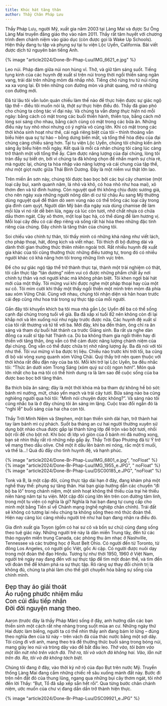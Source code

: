 ```yaml
---
title: Khúc hát tăng thân
author: Thầy Chân Pháp Lưu
---
```


<p class="editors-preface">Thầy Pháp Lưu, người Mỹ, xuất gia năm 2003 tại Làng Mai và được Sư Ông Làng Mai truyền đăng giáo thọ vào năm 2011. Thầy rất tâm huyết với chương trình đem chánh niệm vào giáo dục (còn được gọi là Wake Up Schools). Hiện thầy đang tu tập và phụng sự tại tu viện Lộc Uyển, California. Bài viết được dịch từ nguyên bản tiếng Anh.</p>

{% image "article2024/Done-Br-Phap-Luu/IMG_6621_e.jpg" %}

<div class="removeIndentInFollowingElem removeTopMarginInFollowingElem"></div>

Leo núi. Pháp đàm giữa núi non hùng vĩ. Thở, và giữ tâm sáng suốt. Tiếng tụng kinh của các huynh đệ xuất sĩ trên núi trong thời ngồi thiền sáng ngân vang, trải dài trên những mỏm đá nhấp nhô. Tiếng chó rừng tru từ núi rừng xa xa vọng lại. Đi trên những con đường mòn và phát quang, mở ra những con đường mới.

Đã từ lâu tôi vẫn luôn quán chiếu làm thế nào để thực hiện được sự giác ngộ tập thể – điều tôi muốn nói là, *thật sự* thực hiện điều đó. Thầy đã giao phó cho chúng ta công tác vĩ đại này. Và chúng ta vẫn *đang thực hiện* nó mỗi ngày: bằng cách có mặt trong các buổi thiền hành, thiền tọa, bằng cách mở lòng soi sáng cho nhau, bằng cách cùng có mặt trong các bữa ăn. Những điều này tuy nhỏ nhoi nhưng có ý nghĩa vô cùng lớn. Khi có mặt trong các thời khóa sinh hoạt như thế, cái ngã riêng biệt của tôi – thỉnh thoảng vẫn biểu hiện qua sự tự hào – bỗng dưng biến mất, và tổng thể hòa điệu của đại chúng càng chiếu sáng hơn. Tại tu viện Lộc Uyển, chúng tôi chứng kiến ánh sáng ấy biểu hiện mỗi ngày. Kết quả là mỗi cá nhân chúng tôi càng lúc càng trở thành một với tổng thể ấy. Cảm được năng lượng của đại chúng, lòng tôi tràn đầy sự biết ơn, bởi vì chúng ta đã không chọn để nhấn mạnh sự chia rẽ, mà ngược lại, chúng ta hòa nhập vào năng lượng và cái chung của tập thể, như một giọt nước giữa Thái Bình Dương. Đây là một niềm vui thật lớn lao.

Trên miền ẩn sơn này, chúng tôi được bao bọc bởi các bụi cây chamise (một loại cây bụi, xanh quanh năm, lá nhỏ và khô, có hoa nhỏ như hoa mai), xô thơm đen và tử đinh hương. Còn nguyệt quế thì không chịu được sương giá, cho nên ngày xưa những người nông dân di cư từ châu Âu sang Mỹ thường dùng nguyệt quế để thăm dò xem vùng nào có thể trồng các loại cây trong gia đình cam quýt. Người dân Mỹ bản địa ngày xưa dùng chamise để làm mồi lửa vì nó rất dễ bén lửa, ngay cả lúc còn tươi, nhờ chất nhựa có chứa dầu thơm ngát. Cây xô thơm, một loại bạc hà, có thể dùng để làm hương vị. Mỗi loại cây đều có cái đẹp riêng và sống rất hài hòa theo những đặc tính riêng của chúng. Đây chính là tăng thân của chúng tôi.

Soi chiếu vào chính tự thân, tôi thấy mình có những khả năng như viết lách, cho pháp thoại, hát, đóng kịch và viết nhạc. Tôi thích đi bộ đường dài và dành thời gian thưởng thức thiên nhiên ngoài trời. Rất nhiều huynh đệ xuất gia khác của tôi cũng thưởng thức những điều tương tự, trong đó có nhiều người khác có khả năng hơn tôi trong những lĩnh vực trên.

Để cho sự giác ngộ tập thể trở thành thực tại, thành một trải nghiệm có thật, tôi cần thực tập “tán dương” niềm vui có được những phẩm chất ấy nơi chính tự thân và nơi người khác mà không phân biệt. Tôi khen ngợi bài hát mới của một thầy. Tôi mừng vui khi được nghe một pháp thoại hay của một sư cô. Tôi mỉm cười khi thấy một thầy ngồi thiền một mình trên mỏm đá phía sau xóm Vững Chãi. Cùng với nhau, chúng tôi nhận diện và hân hoan trước cái đẹp cũng như hoa trái trong sự thực tập của mỗi người.

Gần đây tôi khuyến khích ba tôi mua nhà gần Lộc Uyển để ba có thể sống cạnh đại chúng trong tuổi về già. Ba đã xấp xỉ tuổi 82 nên không còn đi lại khắp nơi và lên xuống núi như ngày trước được nữa. Các huynh đệ xuất sĩ của tôi rất thương và tử tế với ba. Mới đây, khi ba đến thăm, ông chỉ ra ăn sáng và tham dự buổi hát thánh ca trước Giáng sinh. Ba rất ưa nghe dàn đồng ca xuất sĩ tập hát Thánh ca. Dù ba không tham gia ngồi thiền hay đi thiền với tăng thân, ông vẫn có thể cảm được năng lượng chánh niệm của đại chúng. Ông vẫn có thể được chữa trị nhờ năng lượng ấy. Ba đã nói với tôi như thế. Tôi vui mừng vì ba được trị liệu. Chiều nào trước khi trời tối, ba cũng đi bộ vài vòng xung quanh xóm Vững Chãi. Quý thầy trở nên quen thuộc với thời khóa rất đều đặn này của ba tôi. Mỗi khi trở lại Lộc Uyển, ba đều nhắc tôi: “Thức ăn dưới xóm Trong Sáng (xóm quý sư cô) ngon hơn!”. Món quà lớn nhất cho ba mà tôi có thể hình dung ra là làm sao để cuộc sống của ba được bao bọc bởi tăng thân.

Ba thích bữa ăn sáng; đây là một thời khóa mà ba tham dự không hề bỏ sót: bánh mì nướng, mứt, cháo yến mạch và trái cây tươi. Bữa sáng nào ba cũng nghiêng người qua hỏi tôi: “Mình nói chuyện được không?”. Và sáng nào tôi cũng nhắc ba là ở đây chúng tôi ăn sáng im lặng. Cuộc trao đổi ngắn đó là “nghi lễ” buổi sáng của hai cha con tôi.

Thầy Trời Minh Niệm và Stephen, một bạn thiền sinh dài hạn, trở thành hai tay làm bánh mì cự phách. Suốt ba tháng an cư hai người thường xuyên sử dụng bột nhào chua được gấp lại thành từng lớp để trộn vào bột tươi, nhồi bột rồi để cho bột nở. Khi bóc đi lớp vỏ giòn của ổ bánh mì đã nướng xong, bạn sẽ nhìn thấy rất rõ những nếp gấp ấy. Thầy Trời Đạo Phương đã từ Ý trở về mang theo dầu olive. Chế một ít dầu lên bánh mì nóng, rắc một tí muối, và thế là…! Quá đủ đầy cho tình huynh đệ, và hạnh phúc.

{% image "article2024/Done-Br-Phap-Luu/IMG_6801_e.jpg", "noFloat" %}
{% image "article2024/Done-Br-Phap-Luu/IMG_1955_e.JPG", " 
noFloat" %}
{% image "article2024/Done-Br-Phap-Luu/DSC00185_e.JPG", "noFloat" %}

Tonk và B, là một cặp đôi, cũng thực tập dài hạn ở đây, đang khám phá một nghề thay thế: phụng sự tăng thân. Hai bạn giúp hướng dẫn các chuyến “đi bộ ba lô” trong chánh niệm, một sinh hoạt không thể thiếu của trại hè thiếu niên hàng năm tại tu viện. Một cặp đôi cùng lớn lên trên con đường tâm linh, trong một tu viện có nghĩa là gì? Nghĩa là hai bạn đang tự cung cấp cho mình một bằng Tiến sĩ về Chánh mạng (nghề nghiệp chân chính). Trái đất sẽ không có tương lai nếu chúng ta không sống theo mô thức đoàn thể. Hiện nay càng lúc càng nhiều người trẻ như hai bạn đang nhận ra điều đó.

Gia đình xuất gia Toyon (gồm có hai sư cô và bốn sư chú) cũng đang sống theo tuệ giác này. Những người trẻ này là dân miền Trung tây, đến từ các thảo nguyên miền trung Canada, các phòng thu âm nhạc ở Nashville, Tennessee và các trường học ở Rust Belt Ohio. Có người đến từ Toronto, từ đông Los Angeles, có người gốc Việt, gốc Ai cập. Có người được nuôi dạy trong một đoàn thể đạo Hindu. Tương tự như thời 1950, 1960 ở Việt Nam, người trẻ ngày nay đang đến với sự thực tập để tìm một đoàn thể, và tìm đến với đoàn thể để khám phá ra sự thực tập. Rõ ràng sự thay đổi chính trị là không đủ, chúng ta phải làm cho thế giới chuyển hóa bằng sự sống của chính mình.

<p class="pull-quote" style="font-size: 135%; font-weight: 500;">Đẹp thay áo giải thoát<br/>
Áo ruộng phước nhiệm mầu<br/>
Con cúi đầu tiếp nhận<br/>
Đời đời nguyện mang theo.</p>

Aaron (trước đây là thầy Pháp Mãn) sống ở đây, anh hướng dẫn các bạn thiền sinh một cách rất nhẹ nhàng trong suốt mùa an cư. Những ngày thứ Hai được làm biếng, người ta có thể nhìn thấy anh đang bám lơ lửng – đúng theo nghĩa đen của từ này – trên vách đá của thác nước bằng một sợi dây. Tôi cũng đi với anh, mang theo trà để thưởng thức buổi sáng trong bóng núi, mang giày leo núi và tròng dây vào để bắt đầu leo. *Thở vào, tôi bám vào một lằn nứt nhỏ trên vách đá. Thở ra, tôi và vách đá không hai. Vào, lằn nứt trên đá. Ra, tôi và đá không tách biệt.*

Chúng tôi đang ở đây, vào thời kỳ nở rộ của đạo Bụt trên nước Mỹ. Truyền thống Làng Mai đang cắm những chiếc rễ sâu xuống mảnh đất này. Bước đi trên nền đất đỏ của thung lũng, ngang qua những bụi cây thơm ngát, tôi nhớ đến lời Thầy: “Bụt, Tổ đã sắp xếp sẵn hết rồi”. Qua từng bước chân chánh niệm, ước muốn của chư vị đang dần dần trở thành hiện thực.

<div class="article-end"></div>

{% image "article2024/Done-Br-Phap-Luu/DSC09921_e.JPG" %}

